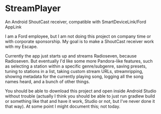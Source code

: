 # StreamPlayer
An Android ShoutCast receiver, compatible with SmartDeviceLink/Ford AppLink

I am a Ford employee, but I am not doing this project on company time or with corporate sponsorship. My goal is to make a ShoutCast receiver work with my Escape.

Currently the app just starts up and streams Radioseven, because Radioseven. But eventually I'd like some more Pandora-like features, such as selecting a station within a specific genre/subgenre, saving presets, tuning to stations in a list, taking custom stream URLs, streamripping, showing metadata for the currently playing song, logging all the song names heard, and a bunch of other things.

You should be able to download this project and open inside Android Studio without trouble (actually I think you should be able to just run gradlew build or something like that and have it work, Studio or not, but I've never done it that way). At some point I might document this; not today.
